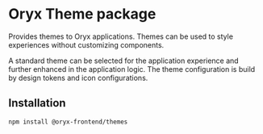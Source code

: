 # Oryx Theme package

Provides themes to Oryx applications. Themes can be used to style experiences without customizing components.

A standard theme can be selected for the application experience and further enhanced in the application logic.
The theme configuration is build by design tokens and icon configurations.

## Installation

`npm install @oryx-frontend/themes`
